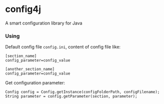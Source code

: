 # config4j
A smart configuration library for Java


### Using

Default config file `config.ini`, content of config file like: 

```code
[section_name]
config_parameter=config_value

[another_section_name]
config_parameter=config_value
```

Get configuration parameter:

```code
Config config = Config.getInstance(configFolderPath, configFilename);
String parameter = config.getParameter(section, parameter);
```
